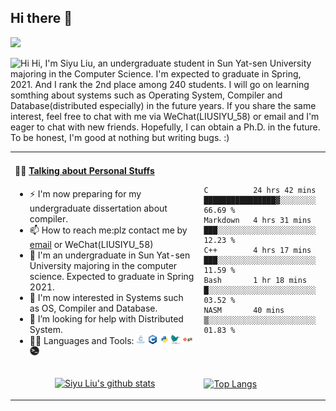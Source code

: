 

<!--
**liusy58/liusy58** is a ✨ _special_ ✨ repository because its `README.md` (this file) appears on your GitHub profile.

Here are some ideas to get you started:

- 🔭 I’m currently working on ...
- 🌱 I’m currently learning ...
- 👯 I’m looking to collaborate on ...
- 🤔 I’m looking for help with ...
- 💬 Ask me about ...
- 📫 How to reach me: ...
- 😄 Pronouns: ...
- ⚡ Fun fact: ...
-->
<!--
![](https://komarev.com/ghpvc/?username=liusy58&color=brightgreen&label=PROFILE+VIEWS)




- 🔭 I’m currently working on my .
- 📫 How to reach me:plz contact me by [email](liusy58@,ail2.sysu.edu.cn) or WeChat(LIUSIYU_58)
- 🏫 I'm an undergraduate in Sun-Yat-sen University majoring in the computer science. Expected to graduate in Spring 2021.
- 👯 I'm now interested in System such as OS, Compiler and Database. 
- 🤔 I’m looking for help with Distributed System.
-->

## Hi there 👋
![](https://komarev.com/ghpvc/?username=liusy58&color=brightgreen&label=PROFILE+VIEWS)


<img height="25" src='https://qpluspicture.oss-cn-beijing.aliyuncs.com/6LjjQA/Hi.gif' alt='Hi' width="24"/> Hi, I'm Siyu Liu, an undergraduate student in Sun Yat-sen University majoring in the Computer Science. I'm expected to graduate in Spring, 2021. And I rank the 2nd place among 240 students. I will go on learning somthing about systems such as Operating System, Compiler and Database(distributed especially) in the future years. If you share the same interest, feel free to chat with me via WeChat(LIUSIYU_58) or email and I'm eager to chat with new friends. Hopefully, I can obtain a Ph.D. in the future. To be honest, I'm good at nothing but writing bugs. :)
<p></p>


<table align="center">
<tr>
<td valign="top" width="60%">

#### 🏋️‍♀️ <a href="https://github.com/liusy58" target="_blank">Talking about Personal Stuffs</a>
<!-- recent_releases starts -->

- ⚡  I'm now preparing for my undergraduate dissertation about compiler. 
- 📫 How to reach me:plz contact me by [email](liusy58@mail2.sysu.edu.cn) or WeChat(LIUSIYU_58)
- 🏫 I'm an undergraduate in Sun Yat-sen University majoring in the computer science. Expected to graduate in Spring 2021.
- 👯 I'm now interested in Systems such as OS, Compiler and Database. 
- 🤔 I’m looking for help with Distributed System.
- 🏊‍♂️ Languages and Tools: 
<code><img height="15" src="https://raw.githubusercontent.com/github/explore/80688e429a7d4ef2fca1e82350fe8e3517d3494d/topics/c/c.png"></code>
<code><img height="15" src="https://raw.githubusercontent.com/github/explore/80688e429a7d4ef2fca1e82350fe8e3517d3494d/topics/cpp/cpp.png"></code>
<code><img height="15" src="https://raw.githubusercontent.com/github/explore/80688e429a7d4ef2fca1e82350fe8e3517d3494d/topics/python/python.png"></code>
<code><img height="15" src="https://raw.githubusercontent.com/github/explore/80688e429a7d4ef2fca1e82350fe8e3517d3494d/topics/latex/latex.png"></code>
<code><img height="15" src="https://raw.githubusercontent.com/github/explore/80688e429a7d4ef2fca1e82350fe8e3517d3494d/topics/git/git.png"></code>
<code><img height="15" src="https://raw.githubusercontent.com/github/explore/80688e429a7d4ef2fca1e82350fe8e3517d3494d/topics/terminal/terminal.png"></code>
<!-- recent_releases ends -->
</td>
<td>
 
<!--START_SECTION:waka-->
```text
C          24 hrs 42 mins  ████████████████▓░░░░░░░░   66.69 % 
Markdown   4 hrs 31 mins   ███░░░░░░░░░░░░░░░░░░░░░░   12.23 % 
C++        4 hrs 17 mins   ███░░░░░░░░░░░░░░░░░░░░░░   11.59 % 
Bash       1 hr 18 mins    █░░░░░░░░░░░░░░░░░░░░░░░░   03.52 % 
NASM       40 mins         ▒░░░░░░░░░░░░░░░░░░░░░░░░   01.83 % 
```
<!--END_SECTION:waka-->
 
</td>
</tr>
<tr>
<td>
<p align="center"><a href="https://github.com/liusy58"><img src="https://github-readme-stats.vercel.app/api?username=liusy58&hide_border=true&show_icons=true" alt="Siyu Liu's github stats"></a></p>

</td>
<td>
<!--
#### 🤗 My social accounts
 <strong><a href="https://liusy58.github.io">Blog</a></strong> <strong><a href="https://www.zhihu.com/people/liu-si-yu-51-23-99">Zhihu</a></strong>
-->
<a href="https://github.com/liusy58">
<!--   <img src="https://github-readme-stats.vercel.app/api/top-langs/?username=monkey2000" /> -->
  <img align="center" alt="Top Langs" src="https://github-readme-stats.vercel.app/api/top-langs/?username=liusy58" />
</a>
</td>
</tr>
</table>




